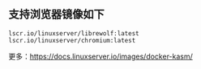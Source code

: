## 支持浏览器镜像如下
```
lscr.io/linuxserver/librewolf:latest
lscr.io/linuxserver/chromium:latest
```


更多：https://docs.linuxserver.io/images/docker-kasm/